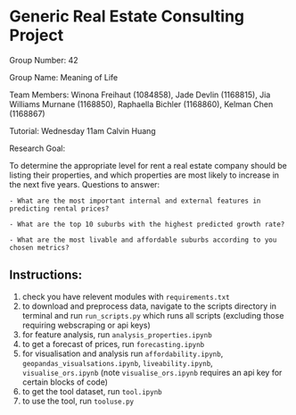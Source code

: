 # Generic Real Estate Consulting Project

Group Number: 42

Group Name: Meaning of Life

Team Members: Winona Freihaut (1084858), Jade Devlin (1168815), Jia Williams Murnane (1168850), Raphaella Bichler (1168860), Kelman Chen (1168867)

Tutorial: Wednesday 11am Calvin Huang


Research Goal:

To determine the appropriate level for rent a real estate company should be listing their properties, and which properties are most likely to increase in the next five years. Questions to answer:

    - What are the most important internal and external features in predicting rental prices?

    - What are the top 10 suburbs with the highest predicted growth rate?

    - What are the most livable and affordable suburbs according to you chosen metrics?


## Instructions:

1. check you have relevent modules with `requirements.txt`
2. to download and preprocess data, navigate to the scripts directory in terminal and run `run_scripts.py` which runs all scripts (excluding those requiring webscraping or api keys)
3. for feature analysis, run `analysis_properties.ipynb`
4. to get a forecast of prices, run `forecasting.ipynb`
5. for visualisation and analysis run `affordability.ipynb`, `geopandas_visualsations.ipynb`, `liveability.ipynb`, `visualise_ors.ipynb` (note `visualise_ors.ipynb` requires an api key for certain blocks of code)
6. to get the tool dataset, run `tool.ipynb`
7. to use the tool, run `tooluse.py`